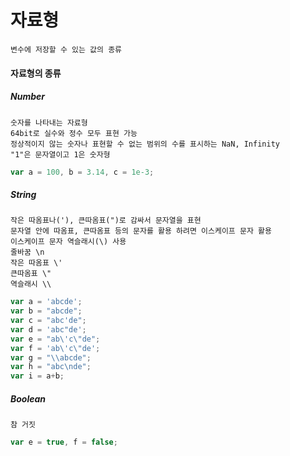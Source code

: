 자료형
======
    변수에 저장할 수 있는 값의 종류
#### 자료형의 종류
##### Number
    숫자를 나타내는 자료형
    64bit로 실수와 정수 모두 표현 가능
    정상적이지 않는 숫자나 표현할 수 없는 범위의 수를 표시하는 NaN, Infinity
    "1"은 문자열이고 1은 숫자형
```js
var a = 100, b = 3.14, c = 1e-3;
```
##### String
    작은 따옴표나('), 큰따옴표(")로 감싸서 문자열을 표현
    문자열 안에 따옴표, 큰따옴표 등의 문자를 활용 하려면 이스케이프 문자 활용
    이스케이프 문자 역슬래시(\) 사용
    줄바꿈 \n
    작은 따옴표 \'
    큰따옴표 \"
    역슬래시 \\
```js
var a = 'abcde';
var b = "abcde";
var c = "abc'de";
var d = 'abc"de';
var e = "ab\'c\"de";
var f = 'ab\'c\"de';
var g = "\\abcde";
var h = "abc\nde";
var i = a+b;
```
##### Boolean
    참 거짓
```js
var e = true, f = false;
```